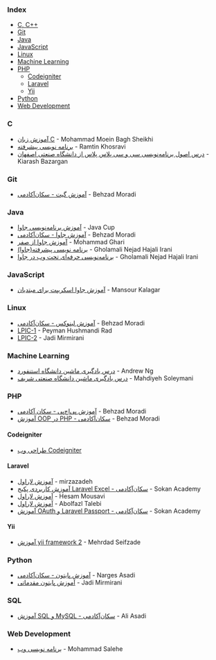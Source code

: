### Index

* [C, C++](#c)
* [Git](#Git)
* [Java](#java)
* [JavaScript](#javascript)
* [Linux](#linux)
* [Machine Learning](#machine-learning)
* [PHP](#php)
  * [Codeigniter](#codeigniter)
  * [Laravel](#laravel)
  * [Yii](#yii)
* [Python](#python)
* [Web Development](#web-development)


### C

* [آموزش زبان C](https://toplearn.com/courses/3255/%D8%A2%D9%85%D9%88%D8%B2%D8%B4-%D8%B1%D8%A7%DB%8C%DA%AF%D8%A7%D9%86-%D8%B2%D8%A8%D8%A7%D9%86-c) - Mohammad Moein Bagh Sheikhi
* [برنامه نویسی پیشرفته](https://maktabkhooneh.org/course/%D8%A8%D8%B1%D9%86%D8%A7%D9%85%D9%87-%D9%86%D9%88%DB%8C%D8%B3%DB%8C-%D9%BE%DB%8C%D8%B4%D8%B1%D9%81%D8%AA%D9%87-mk187) - Ramtin Khosravi
* [درس اصول برنامه‌نویسی سی و سی پلاس پلاس از دانشگاه صنعتی اصفهان](https://maktabkhooneh.org/course/%D8%A7%D8%B5%D9%88%D9%84-%D8%A8%D8%B1%D9%86%D8%A7%D9%85%D9%87-%D9%86%D9%88%DB%8C%D8%B3%DB%8C-C-%D9%88-C-mk68) - Kiarash Bazargan


### Git

* [آموزش گیت - سکان‌آکادمی](https://sokanacademy.com/courses/git) - Behzad Moradi


### Java

* [آموزش  برنامه‌نویسی جاوا](https://javacup.ir/javacup-training-videos) - Java Cup
* [آموزش جاوا - سکان‌آکادمی](https://sokanacademy.com/courses/java) - Behzad Moradi
* [آموزش جاوا از صفر](https://toplearn.com/courses/85/%D8%A2%D9%85%D9%88%D8%B2%D8%B4-%D8%AC%D8%A7%D9%88%D8%A7-%D8%A7%D8%B2-%D8%B5%D9%81%D8%B1) - Mohammad Ghari
* [برنامه نویسی پیشرفته(جاوا)](https://maktabkhooneh.org/course/%D8%A8%D8%B1%D9%86%D8%A7%D9%85%D9%87-%D9%86%D9%88%DB%8C%D8%B3%DB%8C-%D9%BE%DB%8C%D8%B4%D8%B1%D9%81%D8%AA%D9%87-%D8%AC%D8%A7%D9%88%D8%A7-mk242) - Gholamali Nejad Hajali Irani
* [برنامه‌نویسی حرفه‌ای تحت وب در جاوا](https://maktabkhooneh.org/course/%D8%A8%D8%B1%D9%86%D8%A7%D9%85%D9%87-%D9%86%D9%88%DB%8C%D8%B3%DB%8C-%D8%AD%D8%B1%D9%81%D9%87-%D8%A7%DB%8C-%D8%AA%D8%AD%D8%AA-%D9%88%D8%A8-%D8%AF%D8%B1-%D8%AC%D8%A7%D9%88%D8%A7-mk282) - Gholamali Nejad Hajali Irani


### JavaScript

* [آموزش جاوا اسکریپت برای مبتدیان](https://youtube.com/playlist?list=PLV6mGBuPqmYuZEAJN7IBxkdNCzKXAGpqD) - Mansour Kalagar


### Linux

* [آموزش لینوکس - سکان‌آکادمی](https://sokanacademy.com/courses/linux) - Behzad Moradi
* [LPIC-1](https://gotoclass.ir/courses/lpic-1) - Peyman Hushmandi Rad
* [LPIC-2](https://gotoclass.ir/courses/lpic-2) - Jadi Mirmirani


### Machine Learning

* [درس یادگیری ماشین دانشگاه استنفورد](https://maktabkhooneh.org/course/35-%DB%8C%D8%A7%D8%AF%DA%AF%DB%8C%D8%B1%DB%8C-%D9%85%D8%A7%D8%B4%DB%8C%D9%86-mk35) - Andrew Ng
* [درس یادگیری ماشین دانشگاه صنعتی شریف](https://maktabkhooneh.org/course/273-%DB%8C%D8%A7%D8%AF%DA%AF%DB%8C%D8%B1%DB%8C-%D9%85%D8%A7%D8%B4%DB%8C%D9%86-mk273) - Mahdiyeh Soleymani


### PHP

* [آموزش پی‌اچ‌پی - سکان آکادمی](https://sokanacademy.com/courses/php/%D8%A2%D9%85%D9%88%D8%B2%D8%B4-PHP) - Behzad Moradi
* [آموزش OOP در PHP - سکان‌آکادمی](https://sokanacademy.com/courses/php-oop) - Behzad Moradi


#### Codeigniter

* [طراحی وب Codeigniter](https://maktabkhooneh.org/course/%D8%B7%D8%B1%D8%A7%D8%AD%DB%8C-%D9%88%D8%A8-Codeigniter-mk136)


#### Laravel

* [آموزش لاراول](https://jobteam.ir/Course/178-Laravel-course-building-online-store) - mirzazadeh
* [آموزش کاربردی پکیج Laravel Excel - سکان‌آکادمی](https://sokanacademy.com/courses/laravelexcel) - Sokan Academy
* [آموزش لاراول](https://roocket.ir/series/learn-laravel) - Hesam Mousavi
* [آموزش لاراول](http://www.alefyar.com/laravel-tutorial) - Abolfazl Talebi
* [آموزش OAuth و Laravel Passport - سکان‌آکادمی](https://sokanacademy.com/courses/oauth-passport) - Sokan Academy


#### Yii

* [آموزش yii framework 2](https://maktabkhooneh.org/course/%D8%A2%D9%85%D9%88%D8%B2%D8%B4-yii-framework-2-mk205) - Mehrdad Seifzade


### Python

* [آموزش پایتون - سکان‌آکادمی](https://sokanacademy.com/courses/python) - Narges Asadi
* [آموزش پایتون مقدماتی](https://gotoclass.ir/courses/%d8%a2%d9%85%d9%88%d8%b2%d8%b4-%d9%be%d8%a7%db%8c%d8%aa%d9%88%d9%86) - Jadi Mirmirani


### SQL

* [آموزش SQL و MySQL - سکان‌آکادمی](https://sokanacademy.com/courses/sql-and-mysql) - Ali Asadi


### Web Development

* [برنامه نویسی وب](https://maktabkhooneh.org/course/%D8%A8%D8%B1%D9%86%D8%A7%D9%85%D9%87-%D9%86%D9%88%DB%8C%D8%B3%DB%8C-%D9%88%D8%A8-mk74) - Mohammad Salehe
